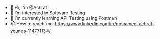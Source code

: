 - 👋 Hi, I’m @Achraf
- 👀 I’m interested in Software Testing
- 🌱 I’m currently learning API Testing using Postman
- 📫 How to reach me:
https://www.linkedin.com/in/mohamed-achraf-younes-114771134/
<!---
Achios19/Achios19 is a ✨ special ✨ repository because its `README.md` (this file) appears on your GitHub profile.
You can click the Preview link to take a look at your changes.
--->
